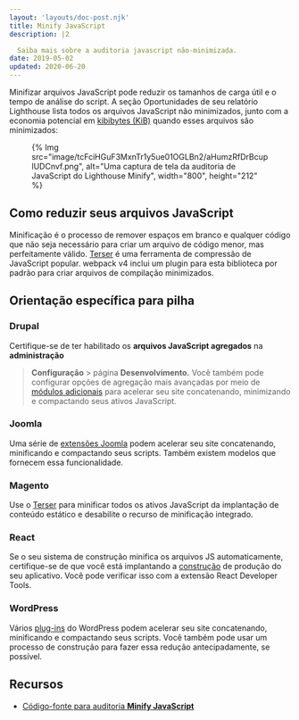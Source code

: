 ```yaml
---
layout: 'layouts/doc-post.njk'
title: Minify JavaScript
description: |2

  Saiba mais sobre a auditoria javascript não-minimizada.
date: 2019-05-02
updated: 2020-06-20
---
```


Minifizar arquivos JavaScript pode reduzir os tamanhos de carga útil e o tempo de análise do script. A seção Oportunidades de seu relatório Lighthouse lista todos os arquivos JavaScript não minimizados, junto com a economia potencial em [kibibytes (KiB)](https://en.wikipedia.org/wiki/Kibibyte) quando esses arquivos são minimizados:

<figure>{% Img src="image/tcFciHGuF3MxnTr1y5ue01OGLBn2/aHumzRfDrBcuplUDCnvf.png", alt="Uma captura de tela da auditoria de JavaScript do Lighthouse Minify", width="800", height="212" %}</figure>

## Como reduzir seus arquivos JavaScript

Minificação é o processo de remover espaços em branco e qualquer código que não seja necessário para criar um arquivo de código menor, mas perfeitamente válido. [Terser](https://github.com/terser-js/terser) é uma ferramenta de compressão de JavaScript popular. webpack v4 inclui um plugin para esta biblioteca por padrão para criar arquivos de compilação minimizados.

## Orientação específica para pilha

### Drupal

Certifique-se de ter habilitado os **arquivos JavaScript agregados** na **administração**

> **Configuração** &gt; página **Desenvolvimento.** Você também pode configurar opções de agregação mais avançadas por meio de [módulos adicionais](https://www.drupal.org/project/project_module?f%5B0%5D=&f%5B1%5D=&f%5B2%5D=im_vid_3%3A123&f%5B3%5D=&f%5B4%5D=sm_field_project_type%3Afull&f%5B5%5D=&f%5B6%5D=&text=javascript+aggregation&solrsort=iss_project_release_usage+desc&op=Search) para acelerar seu site concatenando, minimizando e compactando seus ativos JavaScript.

### Joomla

Uma série de [extensões Joomla](https://extensions.joomla.org/instant-search/?jed_live%5Bquery%5D=performance) podem acelerar seu site concatenando, minificando e compactando seus scripts. Também existem modelos que fornecem essa funcionalidade.

### Magento

Use o [Terser](https://www.npmjs.com/package/terser) para minificar todos os ativos JavaScript da implantação de conteúdo estático e desabilite o recurso de minificação integrado.

### React

Se o seu sistema de construção minifica os arquivos JS automaticamente, certifique-se de que você está implantando a [construção](https://reactjs.org/docs/optimizing-performance.html#use-the-production-build) de produção do seu aplicativo. Você pode verificar isso com a extensão React Developer Tools.

### WordPress

Vários [plug-ins](https://wordpress.org/plugins/search/minify+javascript/) do WordPress podem acelerar seu site concatenando, minificando e compactando seus scripts. Você também pode usar um processo de construção para fazer essa redução antecipadamente, se possível.

## Recursos

- [Código-fonte para auditoria **Minify JavaScript**](https://github.com/GoogleChrome/lighthouse/blob/master/lighthouse-core/audits/byte-efficiency/unminified-javascript.js)
